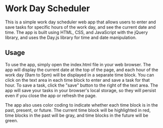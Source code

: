 # Work Day Scheduler

This is a simple work day scheduler web app that allows users to enter and save tasks for specific hours of the work day, and see the current date and time. The app is built using HTML, CSS, and JavaScript with the jQuery library, and uses the Day.js library for time and date manipulation.
## Usage

To use the app, simply open the index.html file in your web browser. The app will display the current date at the top of the page, and each hour of the work day (9am to 5pm) will be displayed in a separate time block. You can click on the text area in each time block to enter and save a task for that hour. To save a task, click the "save" button to the right of the text area. The app will save your tasks in your browser's local storage, so they will persist even if you close the app or refresh the page.

The app also uses color coding to indicate whether each time block is in the past, present, or future. The current time block will be highlighted in red, time blocks in the past will be gray, and time blocks in the future will be green.
